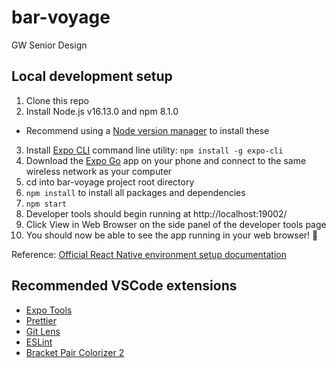 # bar-voyage

GW Senior Design

## Local development setup

1. Clone this repo
2. Install Node.js v16.13.0 and npm 8.1.0

- Recommend using a [Node version manager](https://docs.npmjs.com/downloading-and-installing-node-js-and-npm#using-a-node-version-manager-to-install-nodejs-and-npm) to install these

3. Install [Expo CLI](https://docs.expo.dev/workflow/expo-cli/) command line utility:
   `npm install -g expo-cli`
4. Download the [Expo Go](https://expo.dev/client) app on your phone and connect to the same wireless network as your computer
5. cd into bar-voyage project root directory
6. `npm install` to install all packages and dependencies
7. `npm start`
8. Developer tools should begin running at http://localhost:19002/
9. Click View in Web Browser on the side panel of the developer tools page
10. You should now be able to see the app running in your web browser! 🥳

Reference: [Official React Native environment setup documentation](https://reactnative.dev/docs/environment-setup)

## Recommended VSCode extensions
* [Expo Tools](https://marketplace.visualstudio.com/items?itemName=byCedric.vscode-expo)
* [Prettier](https://marketplace.visualstudio.com/items?itemName=esbenp.prettier-vscode)
* [Git Lens](https://marketplace.visualstudio.com/items?itemName=eamodio.gitlens)
* [ESLint](https://marketplace.visualstudio.com/items?itemName=dbaeumer.vscode-eslint)
* [Bracket Pair Colorizer 2](https://marketplace.visualstudio.com/items?itemName=CoenraadS.bracket-pair-colorizer-2)
